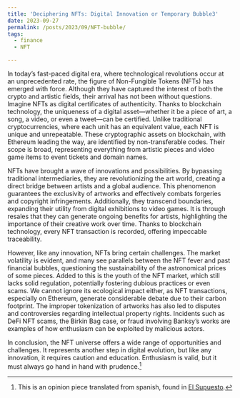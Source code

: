 ```yaml
---
title: 'Deciphering NFTs: Digital Innovation or Temporary Bubble3'
date: 2023-09-27
permalink: /posts/2023/09/NFT-bubble/
tags:
  - finance
  - NFT

---
```


In today’s fast-paced digital era, where technological revolutions occur at an unprecedented rate, the figure of Non-Fungible Tokens (NFTs) has emerged with force. Although they have captured the interest of both the crypto and artistic fields, their arrival has not been without questions. Imagine NFTs as digital certificates of authenticity. Thanks to blockchain technology, the uniqueness of a digital asset—whether it be a piece of art, a song, a video, or even a tweet—can be certified. Unlike traditional cryptocurrencies, where each unit has an equivalent value, each NFT is unique and unrepeatable. These cryptographic assets on blockchain, with Ethereum leading the way, are identified by non-transferable codes. Their scope is broad, representing everything from artistic pieces and video game items to event tickets and domain names.

NFTs have brought a wave of innovations and possibilities. By bypassing traditional intermediaries, they are revolutionizing the art world, creating a direct bridge between artists and a global audience. This phenomenon guarantees the exclusivity of artworks and effectively combats forgeries and copyright infringements. Additionally, they transcend boundaries, expanding their utility from digital exhibitions to video games. It is through resales that they can generate ongoing benefits for artists, highlighting the importance of their creative work over time. Thanks to blockchain technology, every NFT transaction is recorded, offering impeccable traceability.

However, like any innovation, NFTs bring certain challenges. The market volatility is evident, and many see parallels between the NFT fever and past financial bubbles, questioning the sustainability of the astronomical prices of some pieces. Added to this is the youth of the NFT market, which still lacks solid regulation, potentially fostering dubious practices or even scams. We cannot ignore its ecological impact either, as NFT transactions, especially on Ethereum, generate considerable debate due to their carbon footprint. The improper tokenization of artworks has also led to disputes and controversies regarding intellectual property rights. Incidents such as DeFi NFT scams, the Birkin Bag case, or fraud involving Banksy’s works are examples of how enthusiasm can be exploited by malicious actors.

In conclusion, the NFT universe offers a wide range of opportunities and challenges. It represents another step in digital evolution, but like any innovation, it requires caution and education. Enthusiasm is valid, but it must always go hand in hand with prudence.[^1]

[^1]: This is an opinion piece translated from spanish, found in [El Supuesto](http://blog.elsupuesto.com/finanzas/2023/09/descifrando-los-nfts-innovacion-digital-o-burbuja-temporal/).
